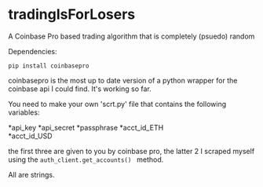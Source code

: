 # tradingIsForLosers
A Coinbase Pro based trading algorithm that is completely (psuedo) random

Dependencies:

 ```
pip install coinbasepro
 ```

coinbasepro is the most up to date version of a python wrapper for the coinbase api I could find. It's working so far.

You need to make your own 'scrt.py' file that contains the following variables:

*api_key
*api_secret
*passphrase 
*acct_id_ETH    
*acct_id_USD 

the first three are given to you by coinbase pro,
the latter 2 I scraped myself using the  ```auth_client.get_accounts() ``` method. 

All are strings.
